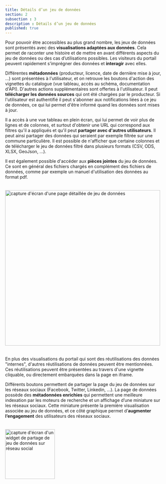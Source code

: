 ```yaml
---
title: Détails d’un jeu de données
section: 2
subsection : 3
description : Détails d’un jeu de données
published: true
---
```

Pour pouvoir être accessibles au plus grand nombre, les jeux de données sont présentés avec des **visualisations adaptées aux données**. Cela permet de raconter une histoire et de mettre en avant différents aspects du jeu de données ou des cas d’utilisations possibles. Les visiteurs du portail peuvent rapidement s’imprégner des données et **interagir** avec elles.

Différentes **métadonnées** (producteur, licence, date de dernière mise à jour, ...) sont présentées à l'utilisateur, et on retrouve les boutons d'action des vignettes du catalogue (vue tableau, accès au schéma, documentation d'API). D'autres actions supplémentaires sont offertes à l'utilisateur. Il peut **télécharger les données sources** qui ont été chargées par le producteur. Si l'utilisateur est authentifié il peut s'abonner aux notifications liées à ce jeu de données, ce qui lui permet d'être informé quand les données sont mises à jour.

Il a accès à une vue tableau en plein écran, qui lui permet de voir plus de lignes et de colonnes, et surtout d'obtenir une URL qui correspond aux filtres qu'il a appliqués et qu'il peut **partager avec d'autres utilisateurs**. Il peut ainsi partager des données qui seraient par exemple filtrée sur une commune particulière. Il est possible de n'afficher que certaine colonnes et de télécharger le jeu de données filtré dans plusieurs formats (CSV, ODS, XLSX, GeoJson, ...).

Il est également possible d'accéder aux **pièces jointes** du jeu de données. Ce sont en général des fichiers chargés en complément des fichiers de données, comme par exemple un manuel d'utilisation des données au format pdf.

<img src="./images/functional-presentation/detail-2.jpg"
     height="500" style="margin:20px auto;" alt="capture d'écran d'une page détaillée de jeu de données" />

En plus des visualisations du portail qui sont des réutilisations des données "internes", d'autres réutilisations de données peuvent être mentionnées. Ces réutilisations peuvent être présentées au travers d'une vignette cliquable, ou directement embarquées dans la page en iframe.

Différents boutons permettent de partager la page du jeu de données sur les réseaux sociaux (Facebook, Twitter, Linkedin, ...). La page de données possède des **métadonnées enrichies** qui permettent une meilleure indexation par les moteurs de recherche et un affichage d’une miniature sur les réseaux sociaux. Cette miniature présente la première visualisation associée au jeu de données, et ce côté graphique permet d’**augmenter l’engagement** des utilisateurs des réseaux sociaux.

<img src="./images/functional-presentation/detail-3.jpg"
     height="160" style="margin:20px auto;" alt="capture d'écran d'un widget de partage de jeu de données sur réseau social" />
